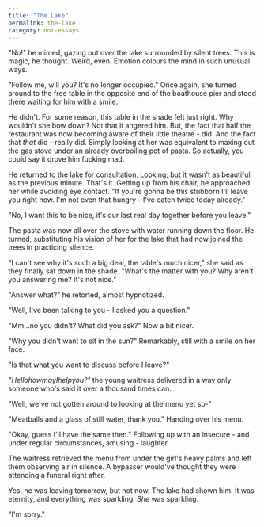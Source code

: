 ```yaml
---
title: "The Lake"
permalink: the-lake
category: not-essays
---
```


"No!" he mimed, gazing out over the lake surrounded by silent trees. This is magic, he thought. Weird, even. Emotion colours the mind in such unusual ways.

"Follow me, will you? It's no longer occupied." Once again, she turned around to the free table in the opposite end of the boathouse pier and stood there waiting for him with a smile.

He didn't. For some reason, this table in the shade felt just right. Why wouldn't she bow down? Not that it angered him. But, the fact that half the restaurant was now becoming aware of their little theatre - did. And the fact that *that* did - really did. Simply looking at her was equivalent to maxing out the gas stove under an already overboiling pot of pasta. So actually, you could say it drove him fucking mad.

He returned to the lake for consultation. Looking; but it wasn't as beautiful as the previous minute. That's it. Getting up from his chair, he approached her while avoiding eye contact. "If you're gonna be this stubborn I'll leave you right now. I'm not even that hungry - I've eaten twice today already."

"No, I want this to be nice, it's our last real day together before you leave."

The pasta was now all over the stove with water running down the floor. He turned, substituting his vision of her for the lake that had now joined the trees in practicing silence.

"I can't see why it's such a big deal, the table's much nicer," she said as they finally sat down in the shade. "What's the matter with you? Why aren't you answering me? It's not nice."

"Answer what?" he retorted, almost hypnotized.

"Well, I've been talking to you - I asked you a question."

"Mm...no you didn't? What did you ask?" Now a bit nicer.

"Why you didn't want to sit in the sun?" Remarkably, still with a smile on her face.

"Is that what you want to discuss before I leave?"

*"HellohowmayIhelpyou?"* the young waitress delivered in a way only someone who's said it over a thousand times can.

"Well, we've not gotten around to looking at the menu yet so-"

"Meatballs and a glass of still water, thank you." Handing over his menu.

"Okay, guess I'll have the same then." Following up with an insecure - and under regular circumstances, amusing - laughter.

The waitress retrieved the menu from under the girl's heavy palms and left them observing air in silence. A bypasser would've thought they were attending a funeral right after.

Yes, he was leaving tomorrow, but not now. The lake had shown him. It was eternity, and everything was sparkling. *She* was sparkling.

"I'm sorry."
